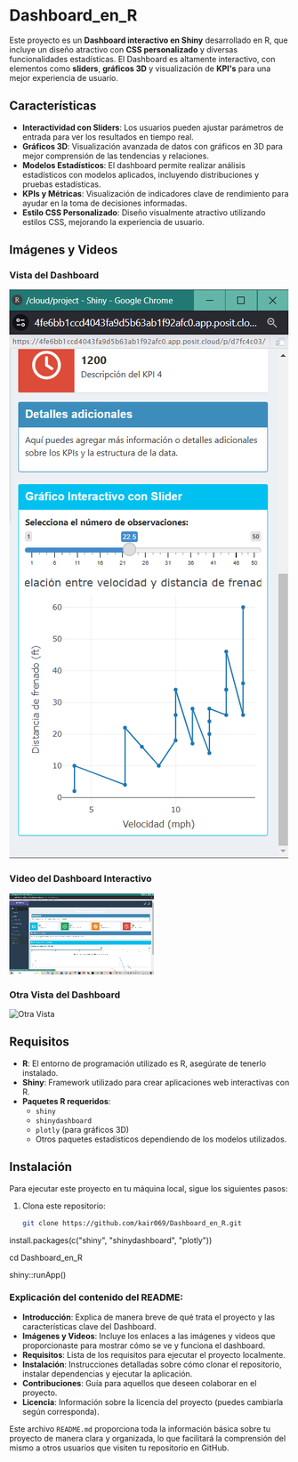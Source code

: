 # Dashboard_en_R

Este proyecto es un **Dashboard interactivo en Shiny** desarrollado en R, que incluye un diseño atractivo con **CSS personalizado** y diversas funcionalidades estadísticas. El Dashboard es altamente interactivo, con elementos como **sliders**, **gráficos 3D** y visualización de **KPI's** para una mejor experiencia de usuario. 

## Características

- **Interactividad con Sliders**: Los usuarios pueden ajustar parámetros de entrada para ver los resultados en tiempo real.
- **Gráficos 3D**: Visualización avanzada de datos con gráficos en 3D para mejor comprensión de las tendencias y relaciones.
- **Modelos Estadísticos**: El dashboard permite realizar análisis estadísticos con modelos aplicados, incluyendo distribuciones y pruebas estadísticas.
- **KPIs y Métricas**: Visualización de indicadores clave de rendimiento para ayudar en la toma de decisiones informadas.
- **Estilo CSS Personalizado**: Diseño visualmente atractivo utilizando estilos CSS, mejorando la experiencia de usuario.

## Imágenes y Videos

### Vista del Dashboard

![Dashboard](https://github.com/kair069/Dashboard_en_R/blob/main/imagennn.PNG)

### Video del Dashboard Interactivo

![Video de Interacciones](https://github.com/kair069/Dashboard_en_R/blob/main/2024-12-24%2013-08-49.gif)

### Otra Vista del Dashboard

![Otra Vista](https://github.com/kair069/Dashboard_en_R/blob/main/2024-12-24%2013-08-49aas.gif)

## Requisitos

- **R**: El entorno de programación utilizado es R, asegúrate de tenerlo instalado.
- **Shiny**: Framework utilizado para crear aplicaciones web interactivas con R.
- **Paquetes R requeridos**:
    - `shiny`
    - `shinydashboard`
    - `plotly` (para gráficos 3D)
    - Otros paquetes estadísticos dependiendo de los modelos utilizados.

## Instalación

Para ejecutar este proyecto en tu máquina local, sigue los siguientes pasos:

1. Clona este repositorio:
   ```bash
   git clone https://github.com/kair069/Dashboard_en_R.git


install.packages(c("shiny", "shinydashboard", "plotly"))



cd Dashboard_en_R


shiny::runApp()



### Explicación del contenido del README:

- **Introducción**: Explica de manera breve de qué trata el proyecto y las características clave del Dashboard.
- **Imágenes y Videos**: Incluye los enlaces a las imágenes y videos que proporcionaste para mostrar cómo se ve y funciona el dashboard.
- **Requisitos**: Lista de los requisitos para ejecutar el proyecto localmente.
- **Instalación**: Instrucciones detalladas sobre cómo clonar el repositorio, instalar dependencias y ejecutar la aplicación.
- **Contribuciones**: Guía para aquellos que deseen colaborar en el proyecto.
- **Licencia**: Información sobre la licencia del proyecto (puedes cambiarla según corresponda).

Este archivo `README.md` proporciona toda la información básica sobre tu proyecto de manera clara y organizada, lo que facilitará la comprensión del mismo a otros usuarios que visiten tu repositorio en GitHub.
